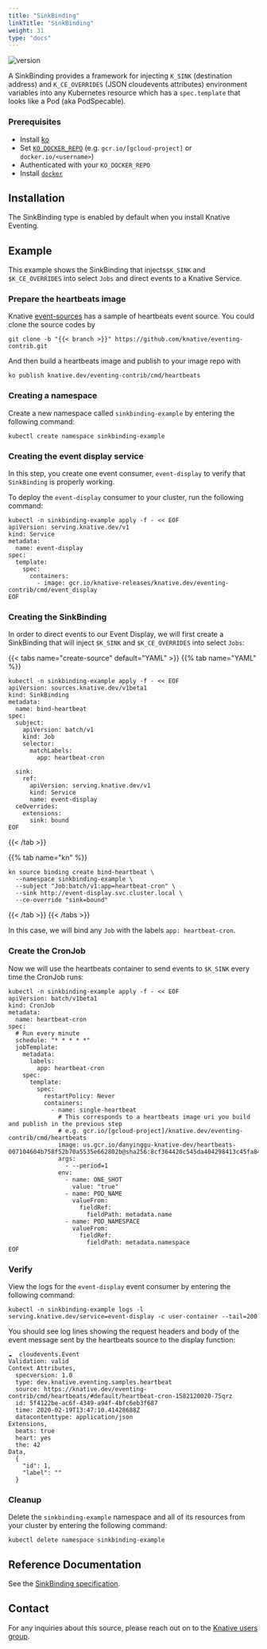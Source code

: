 ```yaml
---
title: "SinkBinding"
linkTitle: "SinkBinding"
weight: 31
type: "docs"
---
```


![version](https://img.shields.io/badge/API_Version-v1beta1-red?style=flat-square)

A SinkBinding provides a framework for injecting `K_SINK` (destination address) and `K_CE_OVERRIDES` (JSON cloudevents attributes) 
environment variables into any Kubernetes resource which has a `spec.template` that looks like a Pod (aka PodSpecable).

### Prerequisites
- Install [ko](https://github.com/google/ko)
- Set [`KO_DOCKER_REPO`](https://github.com/knative/serving/blob/master/DEVELOPMENT.md#environment-setup)
 (e.g. `gcr.io/[gcloud-project]` or `docker.io/<username>`)
- Authenticated with your `KO_DOCKER_REPO`
- Install [`docker`](https://docs.docker.com/install/)

## Installation

The SinkBinding type is enabled by default when you install Knative Eventing.

## Example

This example shows the SinkBinding that injects`$K_SINK` and `$K_CE_OVERRIDES` into select `Jobs` and direct events to a Knative Service.

### Prepare the heartbeats image
Knative [event-sources](https://github.com/knative/eventing-contrib) has a
sample of heartbeats event source. You could clone the source codes by

```
git clone -b "{{< branch >}}" https://github.com/knative/eventing-contrib.git
```

And then build a heartbeats image and publish to your image repo with

```
ko publish knative.dev/eventing-contrib/cmd/heartbeats
```

### Creating a namespace

Create a new namespace called `sinkbinding-example` by entering the following
command:

```shell
kubectl create namespace sinkbinding-example
```

### Creating the event display service

In this step, you create one event consumer, `event-display` to verify that
`SinkBinding` is properly working.

To deploy the `event-display` consumer to your cluster, run the following
command:

```shell
kubectl -n sinkbinding-example apply -f - << EOF
apiVersion: serving.knative.dev/v1
kind: Service
metadata:
  name: event-display
spec:
  template:
    spec:
      containers:
        - image: gcr.io/knative-releases/knative.dev/eventing-contrib/cmd/event_display
EOF
```

### Creating the SinkBinding

In order to direct events to our Event Display, we will first create a
SinkBinding that will inject `$K_SINK` and `$K_CE_OVERRIDES` into select `Jobs`:

{{< tabs name="create-source" default="YAML" >}}
{{% tab name="YAML" %}}

```shell
kubectl -n sinkbinding-example apply -f - << EOF
apiVersion: sources.knative.dev/v1beta1
kind: SinkBinding
metadata:
  name: bind-heartbeat
spec:
  subject:
    apiVersion: batch/v1
    kind: Job
    selector:
      matchLabels:
        app: heartbeat-cron

  sink:
    ref:
      apiVersion: serving.knative.dev/v1
      kind: Service
      name: event-display
  ceOverrides:
    extensions:
      sink: bound
EOF
```

{{< /tab >}}

{{% tab name="kn" %}}

```shell
kn source binding create bind-heartbeat \
  --namespace sinkbinding-example \
  --subject "Job:batch/v1:app=heartbeat-cron" \
  --sink http://event-display.svc.cluster.local \
  --ce-override "sink=bound"
```

{{< /tab >}}
{{< /tabs >}}

In this case, we will bind any `Job` with the labels `app: heartbeat-cron`.

### Create the CronJob

Now we will use the heartbeats container to send events to `$K_SINK` every time
the CronJob runs:

```shell
kubectl -n sinkbinding-example apply -f - << EOF
apiVersion: batch/v1beta1
kind: CronJob
metadata:
  name: heartbeat-cron
spec:
  # Run every minute
  schedule: "* * * * *"
  jobTemplate:
    metadata:
      labels:
        app: heartbeat-cron
    spec:
      template:
        spec:
          restartPolicy: Never
          containers:
            - name: single-heartbeat
              # This corresponds to a heartbeats image uri you build and publish in the previous step
              # e.g. gcr.io/[gcloud-project]/knative.dev/eventing-contrib/cmd/heartbeats
              image: us.gcr.io/danyinggu-knative-dev/heartbeats-007104604b758f52b70a5535e662802b@sha256:8cf364420c545da404298413c45fa844bb6d90ac2d3845a555821f607a7e9339
              args:
                - --period=1
              env:
                - name: ONE_SHOT
                  value: "true"
                - name: POD_NAME
                  valueFrom:
                    fieldRef:
                      fieldPath: metadata.name
                - name: POD_NAMESPACE
                  valueFrom:
                    fieldRef:
                      fieldPath: metadata.namespace
EOF
```


### Verify

View the logs for the `event-display` event consumer by
entering the following command:

```shell
kubectl -n sinkbinding-example logs -l serving.knative.dev/service=event-display -c user-container --tail=200
```
You should see log lines showing the request headers and body of the event
message sent by the heartbeats source to the display function:


```shell
☁️  cloudevents.Event
Validation: valid
Context Attributes,
  specversion: 1.0
  type: dev.knative.eventing.samples.heartbeat
  source: https://knative.dev/eventing-contrib/cmd/heartbeats/#default/heartbeat-cron-1582120020-75qrz
  id: 5f4122be-ac6f-4349-a94f-4bfc6eb3f687
  time: 2020-02-19T13:47:10.41428688Z
  datacontenttype: application/json
Extensions,
  beats: true
  heart: yes
  the: 42
Data,
  {
    "id": 1,
    "label": ""
  }
```

### Cleanup

Delete the `sinkbinding-example` namespace and all of its resources from your
cluster by entering the following command:

```shell
kubectl delete namespace sinkbinding-example
```

## Reference Documentation

See the [SinkBinding specification](../../reference/eventing/#sources.knative.dev/v1beta1.SinkBinding).

## Contact

For any inquiries about this source, please reach out on to the
[Knative users group](https://groups.google.com/forum/#!forum/knative-users).
